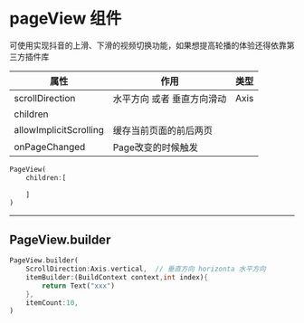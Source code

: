 # pageView 组件

可使用实现抖音的上滑、下滑的视频切换功能，如果想提高轮播的体验还得依靠第三方插件库

| 属性                   | 作用                       | 类型 |
| ---------------------- | -------------------------- | ---- |
| scrollDirection        | 水平方向 或者 垂直方向滑动 | Axis |
| children               |                            |      |
| allowImplicitScrolling | 缓存当前页面的前后两页     |      |
| onPageChanged          | Page改变的时候触发         |      |

```dart
PageView(
	children:[
        
    ]
)
```

---

## PageView.builder

```dart
PageView.builder(
    ScrollDirection:Axis.vertical,  // 垂直方向 horizonta 水平方向
	itemBuilder:(BuildContext context,int index){
        return Text("xxx")
    },
    itemCount:10,
)
```



